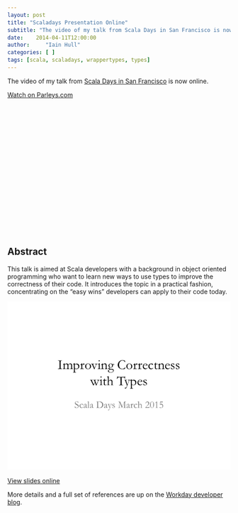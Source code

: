 ```yaml
---
layout: post
title: "Scaladays Presentation Online"
subtitle: "The video of my talk from Scala Days in San Francisco is now online."
date:    2014-04-11T12:00:00
author:     "Iain Hull"
categories: [ ]
tags: [scala, scaladays, wrappertypes, types]
---
```


The video of my talk from [Scala Days in San Francisco](http://event.scaladays.org/scaladays-sanfran-2015#!#schedulePopupExtras-6553) is now online.

<div data-parleys-presentation="improving-correctness-with-types" style="width:100%;height:300px;padding-bottom:20px"><script type = "text/javascript" src="//parleys.com/js/parleys-share.js"></script><a href="https://www.parleys.com/play/improving-correctness-with-types">Watch on Parleys.com</a></div>

## Abstract

This talk is aimed at Scala developers with a background in object oriented programming who want to learn new ways to use types to improve the correctness of their code. It introduces the topic in a practical fashion, concentrating on the “easy wins” developers can apply to their code today.

![Slides](/assets/scala-days-improving-correctness-with-types/thumbnail.png)

[View slides online](http://www.slideshare.net/IainHull/improving-correctness-with-types)

More details and a full set of references are up on the [Workday developer blog](http://workday.github.io/2015/03/17/scala-days-improving-correctness-with-types/).
